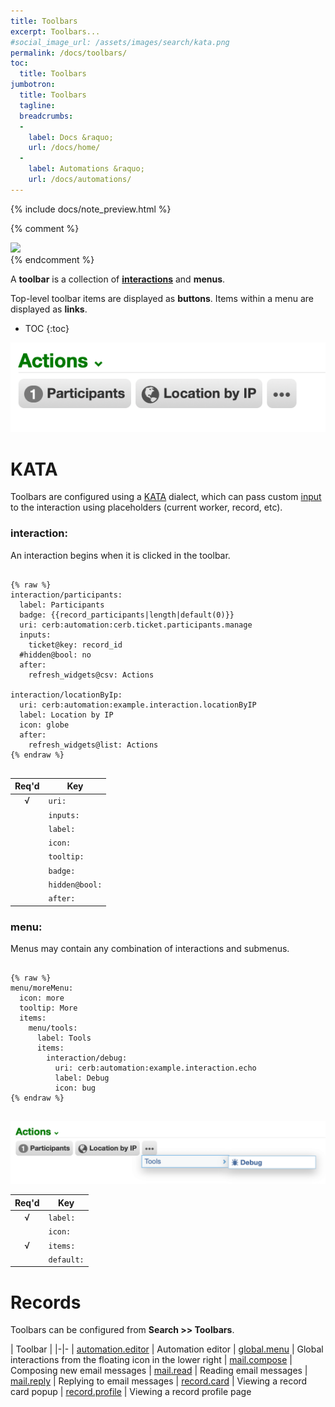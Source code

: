 ```yaml
---
title: Toolbars
excerpt: Toolbars...
#social_image_url: /assets/images/search/kata.png
permalink: /docs/toolbars/
toc:
  title: Toolbars
jumbotron:
  title: Toolbars
  tagline: 
  breadcrumbs:
  -
    label: Docs &raquo;
    url: /docs/home/
  -
    label: Automations &raquo;
    url: /docs/automations/
---
```


{% include docs/note_preview.html %}

{% comment %}
<div class="cerb-screenshot">
<img src="{{page.social_image_url}}" class="screenshot">
</div>
{% endcomment %}

A **toolbar** is a collection of [**interactions**](/docs/interactions/) and **menus**.

Top-level toolbar items are displayed as **buttons**. Items within a menu are displayed as **links**.

* TOC
{:toc}

<div class="cerb-screenshot">
<img src="/assets/images/docs/automations/triggers/interaction.worker/toolbar.png" class="screenshot">
</div>

# KATA

Toolbars are configured using a [KATA](/docs/kata/) dialect, which can pass custom [input](/docs/automations/#inputs) to the interaction using placeholders (current worker, record, etc).

### interaction:

An interaction begins when it is clicked in the toolbar.

<pre>
<code class="language-cerb">
{% raw %}
interaction/participants:
  label: Participants
  badge: {{record_participants|length|default(0)}}
  uri: cerb:automation:cerb.ticket.participants.manage
  inputs:
    ticket@key: record_id
  #hidden@bool: no
  after:
    refresh_widgets@csv: Actions

interaction/locationByIp:
  uri: cerb:automation:example.interaction.locationByIP
  label: Location by IP
  icon: globe
  after:
    refresh_widgets@list: Actions
{% endraw %}
</code>
</pre>

|Req'd|Key|
|:-:|-
|√|`uri:`| The URI of the [interaction.worker](/docs/automations/triggers/interaction.worker/) [automation](/docs/automations/) to start when clicked.
||`inputs:`| The optional [inputs](/docs/automations/#inputs) dictionary for the interaction.
||`label:`| The label to describe the interaction in buttons and menu links. This may be omitted if an icon is provided.
||`icon:`| The optional [icon](/docs/developers/icons/) to display in buttons and menu links. This can be in addition to, or instead of, the label.
||`tooltip:`| If a button only has an icon and not a label, the tooltip can show a label when hovering over it.
||`badge:`| The optional counter to display on buttons.
||`hidden@bool:`| Conditionally determine whether to display this toolbar item or not. For instance, check worker permissions or record fields.
||`after:`| Actions to take when the interaction completes successfully. For instance, a completed interaction on a dashboard can refresh any number of widgets by name to show updated data. Options here depend on the toolbar.

### menu:

Menus may contain any combination of interactions and submenus.

<pre>
<code class="language-cerb">
{% raw %}
menu/moreMenu:
  icon: more
  tooltip: More
  items:
    menu/tools:
      label: Tools
      items:
        interaction/debug:
          uri: cerb:automation:example.interaction.echo
          label: Debug
          icon: bug
{% endraw %}
</code>
</pre>

<div class="cerb-screenshot">
<img src="/assets/images/docs/automations/triggers/interaction.worker/toolbar-menu.png" class="screenshot">
</div>

|Req'd|Key|
|:-:|-
|√|`label:`| The label to describe the menu in buttons and menu links. This may be omitted if an icon is provided.
||`icon:`| The optional [icon](/docs/developers/icons/) to display in buttons and menu links. This can be in addition to, or instead of, the label.
|√|`items:`| A list of [menu](#menu) and [interaction](#interaction) items.
||`default:`| Display a "split" menu button. Clicking on the left-side immediately runs this default [interaction](#interaction) by name. Clicking on the right-side opens a menu of alternative options.

# Records

Toolbars can be configured from **Search >> Toolbars**.

| Toolbar | 
|-|-
| [automation.editor](/docs/toolbars/interactions/automation.editor/) | Automation editor
| [global.menu](/docs/toolbars/interactions/global.menu/) | Global interactions from the floating icon in the lower right
| [mail.compose](/docs/toolbars/interactions/mail.compose/) | Composing new email messages
| [mail.read](/docs/toolbars/interactions/mail.read/) | Reading email messages
| [mail.reply](/docs/toolbars/interactions/mail.reply/) | Replying to email messages
| [record.card](/docs/toolbars/interactions/record.card/) | Viewing a record card popup
| [record.profile](/docs/toolbars/interactions/record.profile/) | Viewing a record profile page

